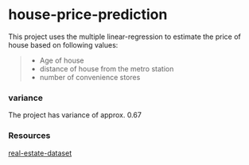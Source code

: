 # house-price-prediction
This project uses the multiple linear-regression to estimate the price of house based on following values: 
> - Age of house
> - distance of house from the metro station
> - number of convenience stores
### variance
The project has variance of approx. 0.67
### Resources
[real-estate-dataset](https://www.kaggle.com/quantbruce/real-estate-price-prediction/data)
